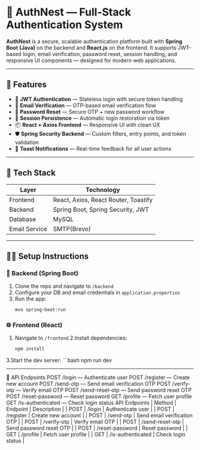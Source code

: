# 📘 AuthNest — Full-Stack Authentication System

**AuthNest** is a secure, scalable authentication platform built with **Spring Boot (Java)** on the backend and **React.js** on the frontend. It supports JWT-based login, email verification, password reset, session handling, and responsive UI components — designed for modern web applications.

---

## 🚀 Features

- 🔐 **JWT Authentication** — Stateless login with secure token handling
- 📧 **Email Verification** — OTP-based email verification flow
- 🔁 **Password Reset** — Secure OTP + new password workflow
- 🧠 **Session Persistence** — Automatic login restoration via token
- 📦 **React + Axios Frontend** — Responsive UI with clean UX
- 🛡️ **Spring Security Backend** — Custom filters, entry points, and token validation
- 📨 **Toast Notifications** — Real-time feedback for all user actions

---

## 🧱 Tech Stack

| Layer        | Technology                           |
|--------------|--------------------------------------|
| Frontend     | React, Axios, React Router, Toastify |
| Backend      | Spring Boot, Spring Security, JWT    |
| Database     | MySQL                                |
| Email Service| SMTP(Brevo)                          |


---

## 🧑‍💻 Setup Instructions

### 🔧 Backend (Spring Boot)

1. Clone the repo and navigate to `/backend`
2. Configure your DB and email credentials in `application.properties`
3. Run the app:
   ```bash
   mvn spring-boot:run

### 🌐 Frontend (React)
1. Navigate to `/frontend`
2.Install dependencies:
      ```bash
      npm install
3.Start the dev server:
      ```bash
      npm run dev

---

🔄 API Endpoints
POST /login — Authenticate user
POST /register — Create new account
POST /send-otp — Send email verification OTP
POST /verify-otp — Verify email OTP
POST /send-reset-otp — Send password reset OTP
POST /reset-password — Reset password
GET /profile — Fetch user profile
GET /is-authenticated — Check login status
API Endpoints
| Method | Endpoint | Description | 
| POST | /login | Authenticate user | 
| POST | /register | Create new account | 
| POST | /send-otp | Send email verification OTP | 
| POST | /verify-otp | Verify email OTP | 
| POST | /send-reset-otp | Send password reset OTP | 
| POST | /reset-password | Reset password | 
| GET | /profile | Fetch user profile | 
| GET | /is-authenticated | Check login status | 














